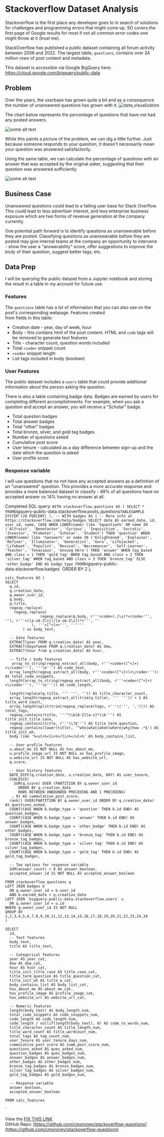 # Stackoverflow Dataset Analysis
Stackoverflow is the first place any developer goes to in search of solutions for challenges and programming errors that might come up.
SO covers the first page of Google results for most if not all common error codes one might throw at it (trust me).

StackOverflow has published a public dataset containing all forum activity between 2008 and 2022. The largest table, `questions`,
contains over 24 million rows of post content and metadata. 

This dataset is accessible via Google BigQuery here: https://cloud.google.com/bigquery/public-data  

## Problem
Over the years, the userbase has grown quite a bit and as a consequence the number of unanswered questions has grown with it.
![data_visualization](/images/stackoverflow_user_growth.png)

The chart below represents the percentage of questions that have not had any posted answers.

![some alt text](/images/unanswered_question_percent.png)

While this paints a picture of the problem, we can dig a little further. Just because someone responds to your question, 
it doesn't necessarily mean your question was answered satisfactorily. 

Using the same table, we can calculate the percentage of questions with an answer that was accepted by 
the original asker, suggesting that their question was answered sufficiently.   

![some alt text](/images/accepted_answer_percent.png)

## Business Case
Unanswered questions could lead to a falling user base for Stack Overflow. This could lead to less advertiser interest, 
and less enterprise business exposure which are two forms of revenue generation at the company currently. 

One potential path forward is to identify questions as unanswerable before they are posted. Classifying questions as unanswerable 
before they are posted may give internal teams at the company an opportunity to intervene - show the user a "answerability" 
score, offer suggestions to improve the body of their question, suggest better tags, etc. 

## Data Prep
I will be querying the public dataset from a Jupyter notebook and storing the result in a table in my account for future use. 

### Features
The `questions` table has a lot of information that you can also see on the post's corresponding webpage. Features created  
from fields in this table:
- Creation date - year, day of week, hour 
- Body - this contains html of the post content. HTML and `code` tags will be removed to generate text features
- Title - character count, question words included
- Total `<code>` snippet count
- `<code>` snippet length
- List tags included in body (boolean)

### User Features
The public dataset includes a `users` table that could provide additional information about the person asking the question. 

There is also a table containing badge data. Badges are earned by users for completing different accomplishments. For example, 
when you ask a question and accept an answer, you will receive a "Scholar" badge. 

- Total question badges
- Total answer badges
- Total "other" badges
- Total bronze, silver, and gold tag badges
- Number of questions asked
- Cumulative post score
- User tenure - calculated as a day difference between sign-up and the date which the question is asked
- User profile score

### Response variable
I will use questions that no not have any accepted answers as a definition of an "unanswered" question. This provides a 
more accurate response and provides a more balanced dataset to classify - 49% of all questions have no accepted answer 
vs 14% having no answer at all.

Completed SQL query:
`
WITH stackoverflow_questions AS (
        SELECT *
        FROM `bigquery-public-data.stackoverflow.posts_questions`
        TABLESAMPLE SYSTEM (20 PERCENT)
    ),
    -- WITH
    badges AS (
    -- More info at https://stackoverflow.com/help/badges
      SELECT
        date AS earned_date,
        id,
        user_id,
        name,
        CASE
          WHEN LOWER(name) like '%question%' OR
            name IN ('Altruist', 'Benefactor', 'Curious', 'Inquisitive', 'Socratic', 'Investor', 'Promoter', 'Scholar', 'Student')
          THEN 'question'
          WHEN LOWER(name) like '%answer%' or
            name IN ('Enlightened', 'Explainer', 'Refiner', 'Illuminator', 'Generalist', 'Guru', 'Lifejacket', 'Lifeboat', 'Populist', 'Revival', 'Necromancer', 'Self-Learner', 'Teacher', 'Tenacious', 'Unsung Hero')
          THEN 'answer'
          WHEN tag_based AND class = 1 THEN 'gold_tag'
          WHEN tag_based AND class = 2 THEN 'silver_tag'
          WHEN tag_based AND class = 3 THEN 'bronze_tag'
          ELSE 'other_badge'
        END AS badge_type
      FROM `bigquery-public-data.stackoverflow.badges`
      ORDER BY 2
    ),

    calc_features AS (
    SELECT
      q.id,
      q.creation_date,
      q.owner_user_id,
      q.body,
      q.title,
      regexp_replace(
        regexp_replace(
                    regexp_replace(q.body, r'''<code>(.|\s)*</code>''', ''), r'''<([a-zA-Z\s]|/[a-zA-Z\s])*>''', ''
                ), '''<[^>]+>''', ''''''
            ) as body_text,

      -- Date features
      EXTRACT(year FROM q.creation_date) AS year,
      EXTRACT(dayofweek FROM q.creation_date) AS dow,
      EXTRACT(hour from q.creation_date) AS hour,

      -- Title / body features
       array_to_string(regexp_extract_all(body, r'''<code>([^<]+)<\/code>'''), '''\n''') AS code_text,
      array_length(regexp_extract_all(body, r'''<code>([^<]+)<\/code>''')) AS total_code_snippets,
      length(array_to_string(regexp_extract_all(body, r'''<code>([^<]+)<\/code>'''), '''\n''')) AS code_length,

      length(replace(q.title, ''' ''', '')) AS title_character_count,
      array_length(regexp_extract_all(trim(q.title), ''' ''')) + 1 AS title_word_count,
      array_length(split(trim(regexp_replace(tags, r'''\|''', ',')))) AS total_tags,
      regexp_contains(title, '''^\\b[A-Z][a-z]*\\b''') AS title_init_title_case,
      regexp_contains(title, r'''\\?$''') AS title_term_question,
      regexp_contains(lower(title), '^who|what|when|where|why|how .*$') AS title_init_wh,
      body like '%<ul>%<li>%</li>%</ul>%' AS body_contains_list,

      -- User profile features
      u.about_me IS NOT NULL AS has_about_me,
      u.profile_image_url IS NOT NULL as has_profile_image,
      u.website_url IS NOT NULL AS has_website_url,
      q.score,

      -- User history features
      DATE_DIFF(q.creation_date, u.creation_date, DAY) AS user_tenure,
      COALESCE(
        SUM(q.score) OVER (PARTITION BY q.owner_user_id
          ORDER BY q.creation_date
          ROWS BETWEEN UNBOUNDED PRECEDING AND 1 PRECEDING)
       , 0) AS cummulative_post_score,
      rank() OVER(PARTITION BY q.owner_user_id ORDER BY q.creation_date) AS questions_asked,
      COUNT(CASE WHEN b.badge_type = 'question' THEN b.id END) AS question_badges,
      COUNT(CASE WHEN b.badge_type = 'answer' THEN b.id END) AS answer_badges,
      COUNT(CASE WHEN b.badge_type = 'other_badge' THEN b.id END) AS other_badges,
      COUNT(CASE WHEN b.badge_type = 'bronze_tag' THEN b.id END) AS bronze_tag_badges,
      COUNT(CASE WHEN b.badge_type = 'silver_tag' THEN b.id END) AS silver_tag_badges,
      COUNT(CASE WHEN b.badge_type = 'gold_tag' THEN b.id END) AS gold_tag_badges,

      -- Two options for response variable
      SUM(answer_count) > 0 AS answer_boolean,
      accepted_answer_id IS NOT NULL AS accepted_answer_boolean

    FROM stackoverflow_questions q
    LEFT JOIN badges b
      ON q.owner_user_id = b.user_id
      AND b.earned_date < q.creation_date
    LEFT JOIN `bigquery-public-data.stackoverflow.users` u
      ON q.owner_user_id = u.id
    WHERE q.owner_user_id IS NOT NULL
    GROUP BY 1,2,3,4,5,6,7,8,9,10,11,12,13,14,15,16,17,18,19,20,21,22,23,24,34
    )

    SELECT
      id,
      -- Text features
      body_text,
      title AS title_text,

      -- Categorical features
      year AS year_cat,
      dow AS dow_cat,
      hour AS hour_cat,
      title_init_title_case AS title_case_cat,
      title_term_question AS title_question_cat,
      title_init_wh AS title_w_cat,
      body_contains_list AS body_list_cat,
      has_about_me AS about_me_cat,
      has_profile_image AS profile_image_cat,
      has_website_url AS website_url_cat,

      -- Numeric features
      length(body_text) AS body_length_num,
      total_code_snippets AS code_snippets_num,
      code_length AS code_length_num,
      code_length / nullif(length(body_text), 0) AS code_to_words_num,
      title_character_count AS title_length_num,
      title_word_count AS title_wordcount_num,
      total_tags AS tag_count_num,
      user_tenure AS user_tenure_days_num,
      cummulative_post_score AS cumm_post_score_num,
      questions_asked AS ques_asked_num,
      question_badges AS ques_badges_num,
      answer_badges AS answer_badges_num,
      other_badges AS other_badges_num,
      bronze_tag_badges AS bronze_badges_num,
      silver_tag_badges AS silver_badges_num,
      gold_tag_badges AS gold_badges_num,

      -- Response variable
      answer_boolean,
      accepted_answer_boolean

    FROM calc_features
`



View the [FIX THIS LINK](https://google.com)   
GitHub Repo: [https://github.com/cmoroney/stackoverflow-questions](https://github.com/cmoroney/stackoverflow-questions)

